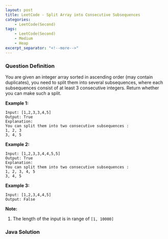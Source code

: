 ```yaml
---
layout: post
title: LeetCode - Split Array into Consecutive Subsequences
categories:
    - LeetCode(Second)
tags:
    - LeetCode(Second)
    - Medium
    - Heap
excerpt_separator: "<!--more-->"
---
```


### Question Definition
You are given an integer array sorted in ascending order (may contain duplicates), you need to split them into several subsequences, where each subsequences consist of at least 3 consecutive integers. Return whether you can make such a split.
<!--more-->

**Example 1:**
```
Input: [1,2,3,3,4,5]
Output: True
Explanation:
You can split them into two consecutive subsequences :
1, 2, 3
3, 4, 5
```
**Example 2:**
```
Input: [1,2,3,3,4,4,5,5]
Output: True
Explanation:
You can split them into two consecutive subsequences :
1, 2, 3, 4, 5
3, 4, 5
```
**Example 3:**
```
Input: [1,2,3,4,4,5]
Output: False
```
**Note:**
1. The length of the input is in range of `[1, 10000]`
### Java Solution
```java

```